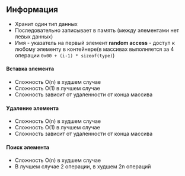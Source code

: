 ## Информация
* Хранит один тип данных
* Последовательно записывает в память (между элементами нет левых данных)
* Имя - указатель на первый элемент
__random access__ - доступ к любому элементу в контейнере(в массивах выполняется за 4 операции `0x00 + (i-1) * sizeof(type)`)
#### Вставка элемента
* Сложность O(n) в худшем случае
* Сложность O(1) в лучшем случае
* Сложность зависит от удаленности от конца массива
#### Удаление элемента
* Сложность O(n) в худшем случае
* Сложность O(1) в лучшем случае
* Сложность зависит от удаленности от конца массива
#### Поиск элемента
* Сложность O(n) в худшем случае
* В лучшем случае 2 операции, в худшем 2n операций